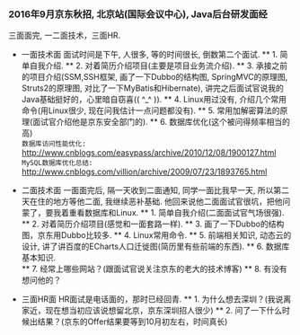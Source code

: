 ### 2016年9月京东秋招, 北京站(国际会议中心), Java后台研发面经 ###
 三面面完, 一二面技术，三面HR.

* 一面技术面
  面试时间是下午, 人很多, 等的时间很长, 倒数第二个面试.
** 1. 简单自我介绍.
** 2. 对着简历介绍项目(主要是项目业务流介绍).
** 3. 承接之前的项目介绍(SSM,SSH框架, 画了一下Dubbo的结构图, SpringMVC的原理图, Struts2的原理图, 对比了一下MyBatis和Hibernate), 讲完之后面试官说我的Java基础挺好的，心里暗自窃喜(( ^_^ )).
** 4. Linux用过没有, 介绍几个常用命令(用Linux很少, 现在问我估计一点问题都没有).
** 5. 常用加解密算法的原理(面试官介绍他是京东安全部门的).
** 6. 数据库优化(这个被问得频率相当的高)     
 `数据库访问性能优化: `  <http://www.cnblogs.com/easypass/archive/2010/12/08/1900127.html>    
 `MySQL数据库优化总结: `  <http://www.cnblogs.com/villion/archive/2009/07/23/1893765.html>   

* 二面技术面
  一面面完后, 隔一天收到二面通知, 同学一面比我早一天, 所以第二天在住的地方等他二面, 我继续恶补基础. 他回来说他二面面试官很坑，把他问蒙了，要我着重看数据库和Linux.
** 1. 简单自我介绍(二面面试官气场很强).
** 2. 对着简历介绍项目(感觉和一面套路一样).
** 3. 画了一下Dubbo的结构图，京东用Dubbo比较多.
** 4. Linux常用命令.
** 5. 前端相关知识, 动态云的设计, 讲了讲百度的ECharts人口迁徙图(简历里有些前端的东西).
** 6. 数据库基本知识.     
** 7. 经常上哪些网站？(跟面试官说关注京东的老大的技术博客)
** 8. 有没有想问他的？

* 三面HR面
  HR面试是电话面的，那时已经回青.
** 1. 为什么想去深圳？(我说离家近，现在想当初应该说想留北京，京东深圳招人很少)
** 2. 问了一下什么时候出结果？(京东的Offer结果要等到10月初左右，时间真长)

